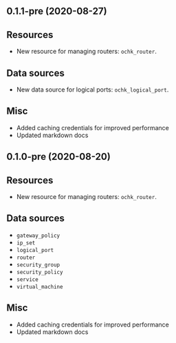## 0.1.1-pre (2020-08-27)

## Resources
* New resource for managing routers: `ochk_router`.

## Data sources 
* New data source for logical ports: `ochk_logical_port`.

## Misc 
* Added caching credentials for improved performance
* Updated markdown docs

## 0.1.0-pre (2020-08-20)

## Resources
* New resource for managing routers: `ochk_router`.

## Data sources 
* `gateway_policy`
* `ip_set`
* `logical_port`
* `router`
* `security_group`
* `security_policy`
* `service`
* `virtual_machine`

## Misc 
* Added caching credentials for improved performance
* Updated markdown docs


 